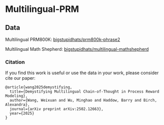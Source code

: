 # Multilingual-PRM

## Data
Multilingual PRM800K: [bigstupidhats/prm800k-phrase2](https://huggingface.co/datasets/vicky23456/prm800k-phrase2)

Multilingual Math Shepherd: [bigstupidhats/multilingual-mathshepherd](https://huggingface.co/datasets/vicky23456/multilingual-mathshepherd)

### Citation
If you find this work is useful or use the data in your work, please consider cite our paper:

```
@article{wang2025demystifying,
  title={Demystifying Multilingual Chain-of-Thought in Process Reward Modeling},
  author={Wang, Weixuan and Wu, Minghao and Haddow, Barry and Birch, Alexandra},
  journal={arXiv preprint arXiv:2502.12663},
  year={2025}
}
```
